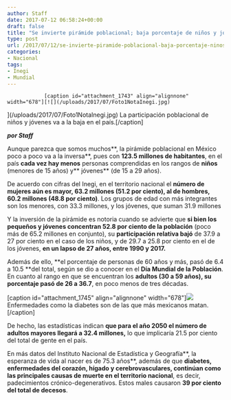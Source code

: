 ```yaml
---
author: Staff
date: 2017-07-12 06:58:24+00:00
draft: false
title: "Se invierte pirámide poblacional; baja porcentaje de niños y jóvenes"
type: post
url: /2017/07/12/se-invierte-piramide-poblacional-baja-porcentaje-ninos-jovenes/
categories:
- Nacional
tags:
- Inegi
- Mundial
---
```



				[caption id="attachment_1743" align="alignnone" width="678"][![](/uploads/2017/07/Foto1NotaInegi.jpg)
](/uploads/2017/07/Foto1NotaInegi.jpg) La participación poblacional de niños y jóvenes va a la baja en el país.[/caption]

_**por Staff**_

Aunque parezca que somos muchos**, la pirámide poblacional en México poco a poco va a la inversa**, pues con **123.5 millones de habitantes**, en el país **cada vez hay menos** personas comprendidas en los rangos de **niños** (menores de 15 años) y** jóvenes** (de 15 a 29 años).

De acuerdo con cifras del Inegi, en el territorio nacional el **número de mujeres aún es mayor, 63.2 millones (51.2 por ciento), al de hombres, 60.2 millones (48.8 por ciento)**. Los grupos de edad con más integrantes son los menores, con 33.3 millones, y los jóvenes, que suman 31.9 millones

Y la inversión de la pirámide es notoria cuando se advierte que **si bien los pequeños y jóvenes concentran 52.8 por ciento de la población** (poco más de 65.2 millones en conjunto), su **participación relativa bajó** de 37.9 a 27 por ciento en el caso de los niños, y de 29.7 a 25.8 por ciento en el de los jóvenes, **en un lapso de 27 años, entre 1990 y 2017.**

Además de ello, **el porcentaje de personas de 60 años y más, pasó de 6.4 a 10.5 **del total, según se dio a conocer en el **Día Mundial de la Población**. En cuanto al rango en que se encuentran los **adultos (30 a 59 años), su porcentaje pasó de 26 a 36.7**, en poco menos de tres décadas.

[caption id="attachment_1745" align="alignnone" width="678"][![](/uploads/2017/07/Foto2NotaInegi.jpg)
](/uploads/2017/07/Foto2NotaInegi.jpg) Enfermedades como la diabetes son de las que más mexicanos matan.[/caption]

De hecho, las estadísticas indican **que para el año 2050 el número de adultos mayores llegará a 32.4 millones,** lo que implicaría 21.5 por ciento del total de gente en el país.

En más datos del Instituto Nacional de Estadística y Geografía**, la esperanza de vida al nacer es de 75.3 años**, además de que **diabetes, enfermedades del corazón, hígado y cerebrovasculares, continúan como las principales causas de muerte en el territorio nacional**, es decir, padecimientos crónico-degenerativos. Estos males causaron **39 por ciento del total de decesos**.		
